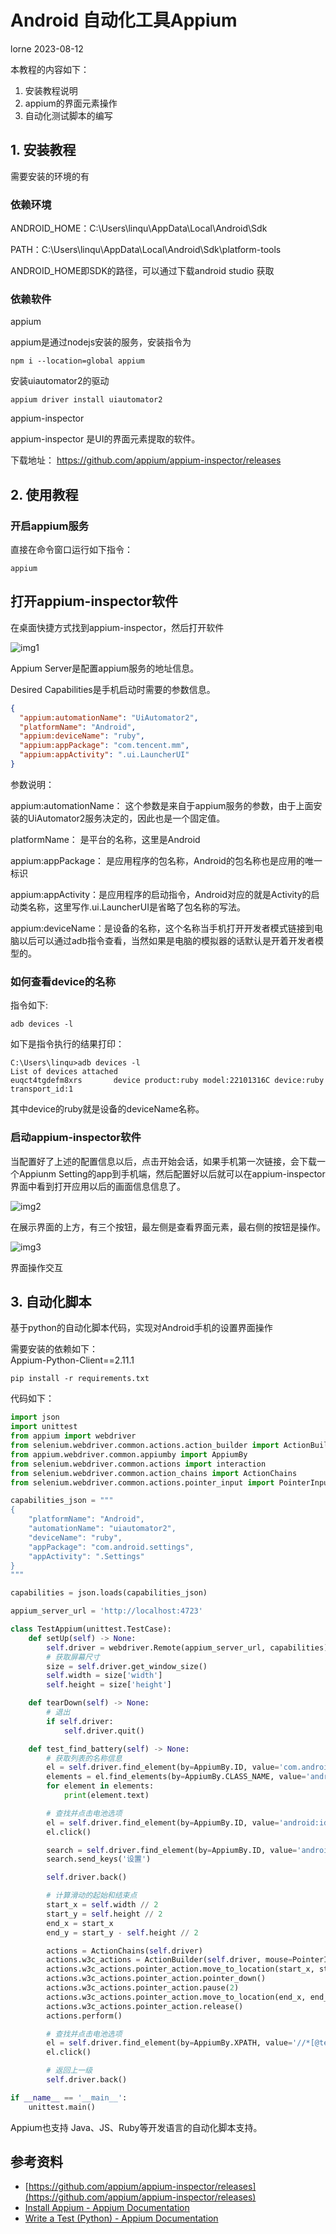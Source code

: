 # Android 自动化工具Appium

lorne 2023-08-12

本教程的内容如下：

1. 安装教程说明
2. appium的界面元素操作
3. 自动化测试脚本的编写

## 1. 安装教程

需要安装的环境的有

### 依赖环境

ANDROID_HOME：C:\Users\linqu\AppData\Local\Android\Sdk

PATH：C:\Users\linqu\AppData\Local\Android\Sdk\platform-tools

ANDROID_HOME即SDK的路径，可以通过下载android studio 获取

### 依赖软件

appium

appium是通过nodejs安装的服务，安装指令为

```shell
npm i --location=global appium
```

安装uiautomator2的驱动

```shell
appium driver install uiautomator2
```

appium-inspector

appium-inspector 是UI的界面元素提取的软件。

下载地址： https://github.com/appium/appium-inspector/releases

## 2. 使用教程

### 开启appium服务

直接在命令窗口运行如下指令：

```shell
appium
```

## 打开appium-inspector软件

在桌面快捷方式找到appium-inspector，然后打开软件

![img1](imgs/img1.png)

Appium Server是配置appium服务的地址信息。

Desired Capabilities是手机启动时需要的参数信息。

```json
{
  "appium:automationName": "UiAutomator2",
  "platformName": "Android",
  "appium:deviceName": "ruby",
  "appium:appPackage": "com.tencent.mm",
  "appium:appActivity": ".ui.LauncherUI"
}
```

参数说明：

appium:automationName： 这个参数是来自于appium服务的参数，由于上面安装的UiAutomator2服务决定的，因此也是一个固定值。

platformName： 是平台的名称，这里是Android

appium:appPackage： 是应用程序的包名称，Android的包名称也是应用的唯一标识

appium:appActivity：是应用程序的启动指令，Android对应的就是Activity的启动类名称，这里写作.ui.LauncherUI是省略了包名称的写法。

appium:deviceName：是设备的名称，这个名称当手机打开开发者模式链接到电脑以后可以通过adb指令查看，当然如果是电脑的模拟器的话默认是开着开发者模型的。

### 如何查看device的名称

指令如下:

```shell
adb devices -l
```

如下是指令执行的结果打印：

```shell
C:\Users\linqu>adb devices -l
List of devices attached
euqct4tgdefm8xrs       device product:ruby model:22101316C device:ruby transport_id:1
```

其中device的ruby就是设备的deviceName名称。

### 启动appium-inspector软件

当配置好了上述的配置信息以后，点击开始会话，如果手机第一次链接，会下载一个Appiunm Setting的app到手机端，然后配置好以后就可以在appium-inspector界面中看到打开应用以后的画面信息信息了。

![img2](imgs/img2.png)

在展示界面的上方，有三个按钮，最左侧是查看界面元素，最右侧的按钮是操作。

![img3](imgs/img3.png)

界面操作交互

## 3. 自动化脚本

基于python的自动化脚本代码，实现对Android手机的设置界面操作

需要安装的依赖如下：  
Appium-Python-Client==2.11.1  

```shell
pip install -r requirements.txt
```

代码如下：

```python
import json
import unittest
from appium import webdriver
from selenium.webdriver.common.actions.action_builder import ActionBuilder
from appium.webdriver.common.appiumby import AppiumBy
from selenium.webdriver.common.actions import interaction
from selenium.webdriver.common.action_chains import ActionChains
from selenium.webdriver.common.actions.pointer_input import PointerInput

capabilities_json = """
{
    "platformName": "Android",
    "automationName": "uiautomator2",
    "deviceName": "ruby",
    "appPackage": "com.android.settings",
    "appActivity": ".Settings"
}
"""

capabilities = json.loads(capabilities_json)

appium_server_url = 'http://localhost:4723'

class TestAppium(unittest.TestCase):
    def setUp(self) -> None:
        self.driver = webdriver.Remote(appium_server_url, capabilities)
        # 获取屏幕尺寸
        size = self.driver.get_window_size()
        self.width = size['width']
        self.height = size['height']

    def tearDown(self) -> None:
		# 退出
        if self.driver:
            self.driver.quit()

    def test_find_battery(self) -> None:
        # 获取列表的名称信息
        el = self.driver.find_element(by=AppiumBy.ID, value='com.android.settings:id/scroll_headers')
        elements = el.find_elements(by=AppiumBy.CLASS_NAME, value='android.widget.TextView')
        for element in elements:
            print(element.text)

        # 查找并点击电池选项
        el = self.driver.find_element(by=AppiumBy.ID, value='android:id/input')
        el.click()

        search = self.driver.find_element(by=AppiumBy.ID, value='android:id/input')
        search.send_keys('设置')

        self.driver.back()

        # 计算滑动的起始和结束点
        start_x = self.width // 2
        start_y = self.height // 2
        end_x = start_x
        end_y = start_y - self.height // 2

        actions = ActionChains(self.driver)
        actions.w3c_actions = ActionBuilder(self.driver, mouse=PointerInput(interaction.POINTER_TOUCH, "touch"))
        actions.w3c_actions.pointer_action.move_to_location(start_x, start_y)
        actions.w3c_actions.pointer_action.pointer_down()
        actions.w3c_actions.pointer_action.pause(2)
        actions.w3c_actions.pointer_action.move_to_location(end_x, end_y)
        actions.w3c_actions.pointer_action.release()
        actions.perform()

        # 查找并点击电池选项
        el = self.driver.find_element(by=AppiumBy.XPATH, value='//*[@text="更多设置"]')
        el.click()

        # 返回上一级
        self.driver.back()

if __name__ == '__main__':
    unittest.main()
```

Appium也支持 Java、JS、Ruby等开发语言的自动化脚本支持。

## 参考资料
* [https://github.com/appium/appium-inspector/releases](https://github.com/appium/appium-inspector/releases)  
* [Install Appium - Appium Documentation](http://appium.io/docs/en/2.0/quickstart/install/)  
* [Write a Test (Python) - Appium Documentation](http://appium.io/docs/en/2.0/quickstart/test-py/)  